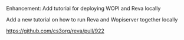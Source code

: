 Enhancement: Add tutorial for deploying WOPI and Reva locally

Add a new tutorial on how to run Reva and Wopiserver together locally

https://github.com/cs3org/reva/pull/922